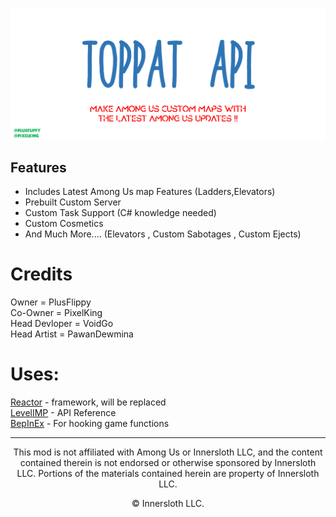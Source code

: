 <p align="center">
  <img align="center" src="Images/Toppatapi.png">
</p>

## Features
- Includes Latest Among Us map Features (Ladders,Elevators)
- Prebuilt Custom Server
- Custom Task Support (C# knowledge needed)
- Custom Cosmetics
-  And Much More.... (Elevators , Custom Sabotages , Custom Ejects)

# Credits
Owner = PlusFlippy
<br>
Co-Owner = PixelKing
<br>
Head Devloper = VoidGo
<br>
Head Artist = PawanDewmina
<br>
# Uses:
[Reactor](https://docs.reactor.gg) - framework, will be replaced
<br>
[LevelIMP](https://levelimposter.net) - API Reference
<br>
[BepInEx](https://github.com/BepInEx) - For hooking game functions

---------------------------------------------------------------------------------------
<p align="center">This mod is not affiliated with Among Us or Innersloth LLC, and the content contained therein is not endorsed or otherwise sponsored by Innersloth LLC. Portions of the materials contained herein are property of Innersloth LLC.</p>
<p align="center">© Innersloth LLC.</p>
